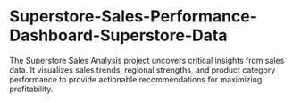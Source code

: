 # Superstore-Sales-Performance-Dashboard-Superstore-Data
The Superstore Sales Analysis project uncovers critical insights from sales data. It visualizes sales trends, regional strengths, and product category performance to provide actionable recommendations for maximizing profitability.
